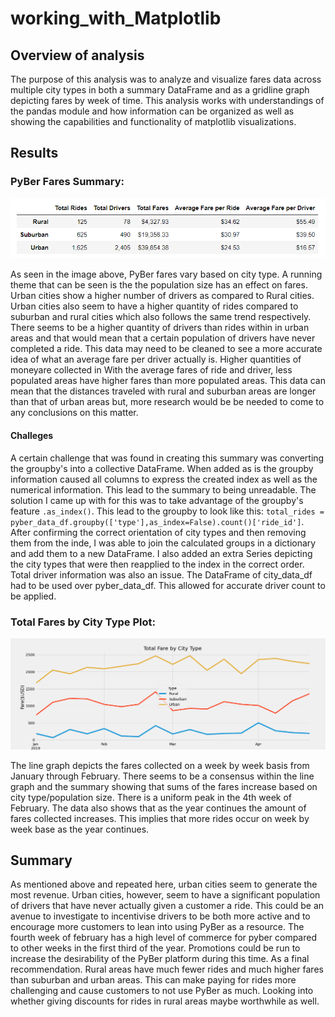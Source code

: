 # working_with_Matplotlib

## Overview of analysis
The purpose of this analysis was to analyze and visualize fares data across multiple city types in both a summary DataFrame and as a gridline graph depicting fares by week of time. This analysis works with understandings of the pandas module and how information can be organized as well as showing the capabilities and functionality of matplotlib visualizations.

## Results

### PyBer Fares Summary:
![PyBer Summary](https://github.com/drewabramo12/working_with_Matplotlib/blob/main/Resources/PyBer_summary_df.PNG)

As seen in the image above, PyBer fares vary based on city type. A running theme that can be seen is the the population size has an effect on fares. Urban cities show a higher number of drivers as compared to Rural cities. Urban cities also seem to have a higher quantity of rides compared to suburban and rural cities which also follows the same trend respectively. There seems to be a higher quantity of drivers than rides within in urban areas and that would mean that a certain population of drivers have never completed a ride. This data may need to be cleaned to see a more accurate idea of what an average fare per driver actually is. Higher quantities of moneyare collected in With the average fares of ride and driver, less populated areas have higher fares than more populated areas. This data can mean that the distances traveled with rural and suburban areas are longer than that of urban areas but, more research would be be needed to come to any conclusions on this matter.

#### Challeges

A certain challenge that was found in creating this summary was converting the groupby's into a collective DataFrame. When added as is the groupby information caused all columns to express the created index as well as the numerical information. This lead to the summary to being unreadable. The solution I came up with for this was to take advantage of the groupby's feature `.as_index()`. This lead to the groupby to look like this: `total_rides =  pyber_data_df.groupby(['type'],as_index=False).count()['ride_id']`. After confirming the correct orientation of city types and then removing them from the inde, I was able to join the calculated groups in a dictionary and add them to a new DataFrame. I also added an extra Series depicting the city types that were then reapplied to the index in the correct order. Total driver information was also an issue. The DataFrame of city_data_df had to be used over pyber_data_df. This allowed for accurate driver count to be applied.

### Total Fares by City Type Plot:
![PyBer line graph](https://github.com/drewabramo12/working_with_Matplotlib/blob/main/analysis/Pyber_fare_summary.png)

The line graph depicts the fares collected on a week by week basis from January through February. There seems to be a consensus within the line graph and the summary showing that sums of the fares increase based on city type/population size. There is a uniform peak in the 4th week of February. The data also shows that as the year continues the amount of fares collected increases. This implies that more rides occur on week by week base as the year continues.

## Summary
As mentioned above and repeated here, urban cities seem to generate the most revenue. Urban cities, however, seem to have a significant population of drivers that have never actually given a customer a ride. This could be an avenue to investigate to incentivise drivers to be both more active and to encourage more customers to lean into using PyBer as a resource. The fourth week of february has a high level of commerce for pyber compared to other weeks in the first third of the year. Promotions could be run to increase the desirability of the PyBer platform during this time. As a final recommendation. Rural areas have much fewer rides and much higher fares than suburban and urban areas. This can make paying for rides more challenging and cause customers to not use PyBer as much. Looking into whether giving discounts for rides in rural areas maybe worthwhile as well.